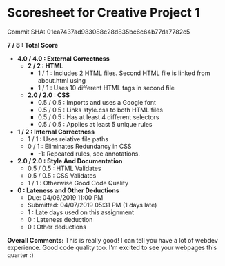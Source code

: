 # Scoresheet for Creative Project 1
Commit SHA: 01ea7437ad983088c28d835bc6c64b77da7782c5

**7 / 8 : Total Score**
- **4.0 / 4.0 : External Correctness**
     - **2 / 2 : HTML**
          - 1 / 1 : Includes 2 HTML files. Second HTML file is linked from about.html using <a>
          - 1 / 1 : Uses 10 different HTML tags in second file
     - **2.0 / 2.0 : CSS**
          - 0.5 / 0.5 : Imports and uses a Google font
          - 0.5 / 0.5 : Links style.css to both HTML files
          - 0.5 / 0.5 : Has at least 4 different selectors
          - 0.5 / 0.5 : Applies at least 5 unique rules
- **1 / 2 : Internal Correctness**
     - 1 / 1 : Uses relative file paths
     - 0 / 1 : Eliminates Redundancy in CSS
          - -1: Repeated rules, see annotations.
- **2.0 / 2.0 : Style And Documentation**
     - 0.5 / 0.5 : HTML Validates
     - 0.5 / 0.5 : CSS Validates
     - 1 / 1 : Otherwise Good Code Quality
- **0 : Lateness and Other Deductions**
     - Due: 04/06/2019 11:00 PM
     - Submitted: 04/07/2019 05:31 PM (1 days late)
     - 1 : Late days used on this assignment
     - 0 : Lateness deduction
     - 0 : Other deductions

**Overall Comments:**
This is really good! I can tell you have a lot of webdev experience. Good code quality too. I'm excited to see your webpages this quarter :)